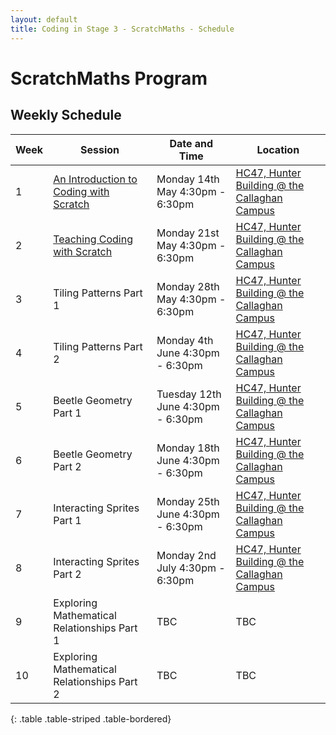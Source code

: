 ```yaml
---
layout: default
title: Coding in Stage 3 - ScratchMaths - Schedule
---
```


# ScratchMaths Program

## Weekly Schedule

Week   |  Session                                            |  Date and Time                      |  Location
-------|-----------------------------------------------------|-------------------------------------|-----------------------------------------------------------------------------------------------------------
1      |  [An Introduction to Coding with Scratch](week-1/)  |  Monday 14th May 4:30pm - 6:30pm    |  [HC47, Hunter Building @ the Callaghan Campus](https://studentvip.com.au/newcastle/newcastle/maps/103159)
2      |  [Teaching Coding with Scratch](week-2/)            |  Monday 21st May 4:30pm - 6:30pm    |  [HC47, Hunter Building @ the Callaghan Campus](https://studentvip.com.au/newcastle/newcastle/maps/103159)
3      |  Tiling Patterns Part 1                             |  Monday 28th May 4:30pm - 6:30pm    |  [HC47, Hunter Building @ the Callaghan Campus](https://studentvip.com.au/newcastle/newcastle/maps/103159)
4      |  Tiling Patterns Part 2                             |  Monday 4th June 4:30pm - 6:30pm    |  [HC47, Hunter Building @ the Callaghan Campus](https://studentvip.com.au/newcastle/newcastle/maps/103159)
5      |  Beetle Geometry Part 1                             |  Tuesday 12th June 4:30pm - 6:30pm  |  [HC47, Hunter Building @ the Callaghan Campus](https://studentvip.com.au/newcastle/newcastle/maps/103159)
6      |  Beetle Geometry Part 2                             |  Monday 18th June 4:30pm - 6:30pm   |  [HC47, Hunter Building @ the Callaghan Campus](https://studentvip.com.au/newcastle/newcastle/maps/103159)
7      |  Interacting Sprites Part 1                         |  Monday 25th June 4:30pm - 6:30pm   |  [HC47, Hunter Building @ the Callaghan Campus](https://studentvip.com.au/newcastle/newcastle/maps/103159)
8      |  Interacting Sprites Part 2                         |  Monday 2nd July 4:30pm - 6:30pm    |  [HC47, Hunter Building @ the Callaghan Campus](https://studentvip.com.au/newcastle/newcastle/maps/103159)
9      |  Exploring Mathematical Relationships Part 1        |  TBC                                |  TBC
10     |  Exploring Mathematical Relationships Part 2        |  TBC                                |  TBC
{: .table .table-striped .table-bordered}